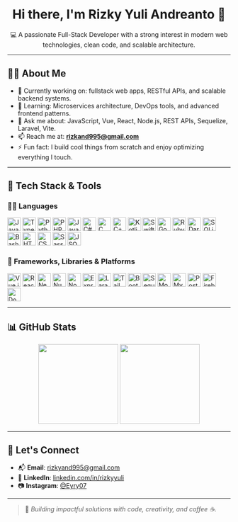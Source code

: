 <h1 align="center">Hi there, I'm Rizky Yuli Andreanto 👋</h1>
<p align="center">💻 A passionate Full-Stack Developer with a strong interest in modern web technologies, clean code, and scalable architecture.</p>

---

## 🧑‍💼 About Me
- 🔭 Currently working on: fullstack web apps, RESTful APIs, and scalable backend systems.
- 🌱 Learning: Microservices architecture, DevOps tools, and advanced frontend patterns.
- 💬 Ask me about: JavaScript, Vue, React, Node.js, REST APIs, Sequelize, Laravel, Vite.
- 📫 Reach me at: **rizkand995@gmail.com**
- ⚡ Fun fact: I build cool things from scratch and enjoy optimizing everything I touch.

---

## 🧰 Tech Stack & Tools

### 👨‍💻 Languages
<p align="left"> <img src="https://cdn.jsdelivr.net/gh/devicons/devicon/icons/javascript/javascript-original.svg" width="30" alt="JavaScript"/> <img src="https://cdn.jsdelivr.net/gh/devicons/devicon/icons/typescript/typescript-original.svg" width="30" alt="TypeScript"/> <img src="https://cdn.jsdelivr.net/gh/devicons/devicon/icons/python/python-original.svg" width="30" alt="Python"/> <img src="https://cdn.jsdelivr.net/gh/devicons/devicon/icons/php/php-original.svg" width="30" alt="PHP"/> <img src="https://cdn.jsdelivr.net/gh/devicons/devicon/icons/java/java-original.svg" width="30" alt="Java"/> <img src="https://cdn.jsdelivr.net/gh/devicons/devicon/icons/csharp/csharp-original.svg" width="30" alt="C#"/> <img src="https://cdn.jsdelivr.net/gh/devicons/devicon/icons/c/c-original.svg" width="30" alt="C"/> <img src="https://cdn.jsdelivr.net/gh/devicons/devicon/icons/cplusplus/cplusplus-original.svg" width="30" alt="C++"/> <img src="https://cdn.jsdelivr.net/gh/devicons/devicon/icons/kotlin/kotlin-original.svg" width="30" alt="Kotlin"/> <img src="https://cdn.jsdelivr.net/gh/devicons/devicon/icons/swift/swift-original.svg" width="30" alt="Swift"/> <img src="https://cdn.jsdelivr.net/gh/devicons/devicon/icons/go/go-original.svg" width="30" alt="Go"/> <img src="https://cdn.jsdelivr.net/gh/devicons/devicon/icons/ruby/ruby-original.svg" width="30" alt="Ruby"/> <img src="https://cdn.jsdelivr.net/gh/devicons/devicon/icons/dart/dart-original.svg" width="30" alt="Dart"/> <img src="https://cdn.jsdelivr.net/gh/devicons/devicon/icons/sqlite/sqlite-original.svg" width="30" alt="SQLite"/> <img src="https://cdn.jsdelivr.net/gh/devicons/devicon/icons/bash/bash-original.svg" width="30" alt="Bash"/> <img src="https://cdn.jsdelivr.net/gh/devicons/devicon/icons/html5/html5-original.svg" width="30" alt="HTML5"/> <img src="https://cdn.jsdelivr.net/gh/devicons/devicon/icons/css3/css3-original.svg" width="30" alt="CSS3"/> <img src="https://cdn.jsdelivr.net/gh/devicons/devicon/icons/sass/sass-original.svg" width="30" alt="Sass"/> <img src="https://cdn.jsdelivr.net/gh/devicons/devicon/icons/json/json-original.svg" width="30" alt="JSON"/> </p>

### 🧩 Frameworks, Libraries & Platforms
<p align="left">
  <!-- Frontend Frameworks -->
  <img src="https://cdn.jsdelivr.net/gh/devicons/devicon/icons/vuejs/vuejs-original.svg" width="30" alt="Vue.js"/>
  <img src="https://cdn.jsdelivr.net/gh/devicons/devicon/icons/react/react-original.svg" width="30" alt="React"/>
  <img src="https://cdn.jsdelivr.net/gh/devicons/devicon/icons/nextjs/nextjs-original.svg" width="30" alt="Next.js"/>
  <img src="https://cdn.jsdelivr.net/gh/devicons/devicon/icons/nuxtjs/nuxtjs-original.svg" width="30" alt="Nuxt.js"/>

  <!-- Backend Frameworks -->
  <img src="https://cdn.jsdelivr.net/gh/devicons/devicon/icons/nodejs/nodejs-original.svg" width="30" alt="Node.js"/>
  <img src="https://cdn.jsdelivr.net/gh/devicons/devicon/icons/express/express-original.svg" width="30" alt="Express"/>
  <img src="https://cdn.worldvectorlogo.com/logos/laravel-2.svg" width="30" alt="Laravel"/>

  <!-- CSS Frameworks -->
  <img src="https://www.vectorlogo.zone/logos/tailwindcss/tailwindcss-icon.svg" width="30" alt="TailwindCSS"/>
  <img src="https://cdn.jsdelivr.net/gh/devicons/devicon/icons/bootstrap/bootstrap-original.svg" width="30" alt="Bootstrap"/>

  <!-- Databases & ORMs -->
  <img src="https://cdn.jsdelivr.net/gh/devicons/devicon/icons/sequelize/sequelize-original.svg" width="30" alt="Sequelize"/>
  <img src="https://cdn.jsdelivr.net/gh/devicons/devicon/icons/mongodb/mongodb-original.svg" width="30" alt="MongoDB"/>
  <img src="https://cdn.jsdelivr.net/gh/devicons/devicon/icons/mysql/mysql-original.svg" width="30" alt="MySQL"/>
  <img src="https://cdn.jsdelivr.net/gh/devicons/devicon/icons/postgresql/postgresql-original.svg" width="30" alt="PostgreSQL"/>

  <!-- Others -->
  <img src="https://cdn.jsdelivr.net/gh/devicons/devicon/icons/firebase/firebase-plain.svg" width="30" alt="Firebase"/>
  <img src="https://cdn.jsdelivr.net/gh/devicons/devicon/icons/docker/docker-original.svg" width="30" alt="Docker"/>
</p>

</p>

---

## 📊 GitHub Stats
<p align="center">
  <img src="https://github-readme-stats.vercel.app/api?username=RizkyYuliAndreanto&show_icons=true&theme=algolia&count_private=true" height="180"/>
  <img src="https://github-readme-stats.vercel.app/api/top-langs/?username=RizkyYuliAndreanto&layout=compact&theme=algolia" height="180"/>
</p>

---

## 🔗 Let's Connect

- 📬 **Email**: rizkyand995@gmail.com  
- 💼 **LinkedIn**: [linkedin.com/in/rizkyyuli](https://www.linkedin.com/in/rizky-yuli-andreanto/) 
- 📷 **Instagram**: [@Eyry07](https://instagram.com/eryry07) 

---

> 🚀 *Building impactful solutions with code, creativity, and coffee ☕.*



